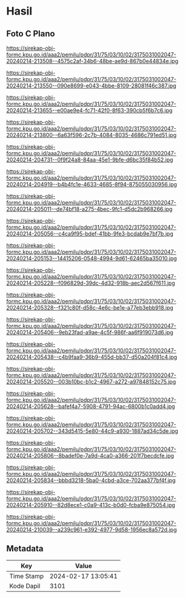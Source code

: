 # Hasil

## Foto C Plano

https://sirekap-obj-formc.kpu.go.id/aaa2/pemilu/pdpr/31/75/03/10/02/3175031002047-20240214-213508--4575c2af-34b6-48be-ae9d-867b0e44834e.jpg

https://sirekap-obj-formc.kpu.go.id/aaa2/pemilu/pdpr/31/75/03/10/02/3175031002047-20240214-213550--090e8699-e043-4bbe-8109-28081f46c387.jpg

https://sirekap-obj-formc.kpu.go.id/aaa2/pemilu/pdpr/31/75/03/10/02/3175031002047-20240214-213655--e00ae9e4-fc71-42f0-8f63-390cb5f6b7c6.jpg

https://sirekap-obj-formc.kpu.go.id/aaa2/pemilu/pdpr/31/75/03/10/02/3175031002047-20240214-213800--6a63f596-2c7b-4084-8035-4686c791ed51.jpg

https://sirekap-obj-formc.kpu.go.id/aaa2/pemilu/pdpr/31/75/03/10/02/3175031002047-20240214-204731--0f9f24a8-84aa-45e1-9bfe-d6bc35f84b52.jpg

https://sirekap-obj-formc.kpu.go.id/aaa2/pemilu/pdpr/31/75/03/10/02/3175031002047-20240214-204919--b4b4fc1e-4633-4685-8f94-875055030956.jpg

https://sirekap-obj-formc.kpu.go.id/aaa2/pemilu/pdpr/31/75/03/10/02/3175031002047-20240214-205011--de74bf18-a275-4bec-9fc1-d5dc2b968266.jpg

https://sirekap-obj-formc.kpu.go.id/aaa2/pemilu/pdpr/31/75/03/10/02/3175031002047-20240214-205056--c4ca9f95-bdef-41bb-9fe3-bcdab9e7bf7b.jpg

https://sirekap-obj-formc.kpu.go.id/aaa2/pemilu/pdpr/31/75/03/10/02/3175031002047-20240214-205153--14415206-0548-4994-9d61-62465ba35010.jpg

https://sirekap-obj-formc.kpu.go.id/aaa2/pemilu/pdpr/31/75/03/10/02/3175031002047-20240214-205228--f096829d-39dc-4d32-918b-aec2d567f611.jpg

https://sirekap-obj-formc.kpu.go.id/aaa2/pemilu/pdpr/31/75/03/10/02/3175031002047-20240214-205328--f321c80f-d58c-4e6c-be1e-a77eb3ebb918.jpg

https://sirekap-obj-formc.kpu.go.id/aaa2/pemilu/pdpr/31/75/03/10/02/3175031002047-20240214-205406--9eb23fad-a9ae-4c5f-986f-aa6f919073d6.jpg

https://sirekap-obj-formc.kpu.go.id/aaa2/pemilu/pdpr/31/75/03/10/02/3175031002047-20240214-205438--c4b9faa9-36b9-455d-bb37-d50a204f81c4.jpg

https://sirekap-obj-formc.kpu.go.id/aaa2/pemilu/pdpr/31/75/03/10/02/3175031002047-20240214-205520--003b10bc-b1c2-4967-a272-a97848152c75.jpg

https://sirekap-obj-formc.kpu.go.id/aaa2/pemilu/pdpr/31/75/03/10/02/3175031002047-20240214-205628--bafef4a7-5908-4791-94ac-6800b1c0add4.jpg

https://sirekap-obj-formc.kpu.go.id/aaa2/pemilu/pdpr/31/75/03/10/02/3175031002047-20240214-205702--343d5415-5e80-44c9-a930-1887ad34c5de.jpg

https://sirekap-obj-formc.kpu.go.id/aaa2/pemilu/pdpr/31/75/03/10/02/3175031002047-20240214-205806--8badef0e-7a9d-4ca0-a366-201f7becdcfe.jpg

https://sirekap-obj-formc.kpu.go.id/aaa2/pemilu/pdpr/31/75/03/10/02/3175031002047-20240214-205834--bbbd3218-5ba0-4cbd-a3ce-702aa377bf4f.jpg

https://sirekap-obj-formc.kpu.go.id/aaa2/pemilu/pdpr/31/75/03/10/02/3175031002047-20240214-205910--82d8ece1-c0a9-413c-b0d0-fcba9e875054.jpg

https://sirekap-obj-formc.kpu.go.id/aaa2/pemilu/pdpr/31/75/03/10/02/3175031002047-20240214-210039--a239c961-e392-4977-9d58-1956ec8a572d.jpg


## Metadata

| Key        | Value               |
| ---------- | ------------------- |
| Time Stamp | 2024-02-17 13:05:41 |
| Kode Dapil | 3101                |




